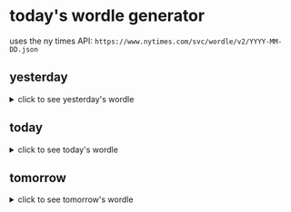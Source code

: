 # today's wordle generator

uses the ny times API: `https://www.nytimes.com/svc/wordle/v2/YYYY-MM-DD.json`

## yesterday

<details>
    <summary>click to see yesterday's wordle</summary>

    toxin

</details>

## today

<details>
    <summary>click to see today's wordle</summary>

    snort

</details>

## tomorrow

<details>
    <summary>click to see tomorrow's wordle</summary>

    spelt

</details>
